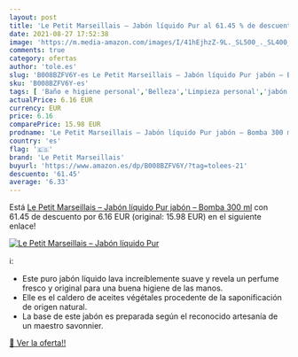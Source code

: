 ```yaml
---
layout: post
title: 'Le Petit Marseillais – Jabón líquido Pur al 61.45 % de descuento'
date: 2021-08-27 17:52:38
image: 'https://m.media-amazon.com/images/I/41hEjhzZ-9L._SL500_._SL400_.jpg'
comments: true
category: ofertas
author: 'tole.es'
slug: 'B008BZFV6Y-es Le Petit Marseillais – Jabón líquido Pur jabón – Bomba 300 ml'
sku: 'B008BZFV6Y-es'
tags: [ 'Baño e higiene personal','Belleza','Limpieza personal','jabón','le petit marseillais', ]
actualPrice: 6.16 EUR
currency: EUR
price: 6.16
comparePrice: 15.98 EUR
prodname: 'Le Petit Marseillais – Jabón líquido Pur jabón – Bomba 300 ml'
country: 'es'
flag: '🇪🇸'
brand: 'Le Petit Marseillais'
buyurl: 'https://www.amazon.es/dp/B008BZFV6Y/?tag=tolees-21'
descuento: '61.45'
average: '6.33'
---
```


Está [Le Petit Marseillais – Jabón líquido Pur jabón – Bomba 300 ml](https://www.amazon.es/dp/B008BZFV6Y/?tag=tolees-21) con 61.45 de descuento por 6.16 EUR (original: 15.98 EUR) en el siguiente enlace!

[![Le Petit Marseillais – Jabón líquido Pur](https://m.media-amazon.com/images/I/41hEjhzZ-9L._SL500_._SL400_.jpg)](https://www.amazon.es/dp/B008BZFV6Y/?tag=tolees-21)

ℹ️:

- Este puro jabón líquido lava increíblemente suave y revela un perfume fresco y original para una buena higiene de las manos.
- Elle es el caldero de aceites végétales procedente de la saponificación de origen natural.
- La base de este jabón es preparada según el reconocido artesanía de un maestro savonnier.

[🛒 Ver la oferta!!](https://www.amazon.es/dp/B008BZFV6Y/?tag=tolees-21)

